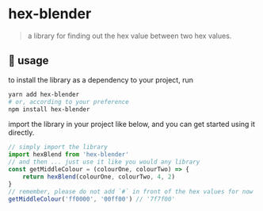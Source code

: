 # hex-blender

> a library for finding out the hex value between two hex values.

## 🤤 usage

to install the library as a dependency to your project, run

```bash
yarn add hex-blender
# or, according to your preference
npm install hex-blender
```

import the library in your project like below, and you can get started using it directly.

```ts
// simply import the library
import hexBlend from 'hex-blender'
// and then ... just use it like you would any library
const getMiddleColour = (colourOne, colourTwo) => {
	return hexBlend(colourOne, colourTwo, 4, 2)
}
// remember, please do not add `#` in front of the hex values for now
getMiddleColour('ff0000', '00ff00') // '7f7f00'
```
